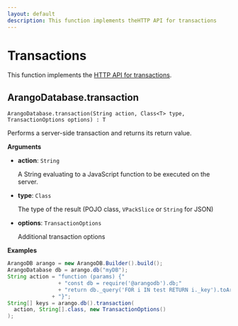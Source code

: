 ```yaml
---
layout: default
description: This function implements theHTTP API for transactions
---
```


# Transactions

This function implements the
[HTTP API for transactions](../http/transaction.html).

## ArangoDatabase.transaction

`ArangoDatabase.transaction(String action, Class<T> type, TransactionOptions options) : T`

Performs a server-side transaction and returns its return value.

**Arguments**

- **action**: `String`

  A String evaluating to a JavaScript function to be executed on the server.

- **type**: `Class`

  The type of the result (POJO class, `VPackSlice` or `String` for JSON)

- **options**: `TransactionOptions`

  Additional transaction options

**Examples**

```Java
ArangoDB arango = new ArangoDB.Builder().build();
ArangoDatabase db = arango.db("myDB");
String action = "function (params) {"
                + "const db = require('@arangodb').db;"
                + "return db._query('FOR i IN test RETURN i._key').toArray();"
              + "}";
String[] keys = arango.db().transaction(
  action, String[].class, new TransactionOptions()
);
```
